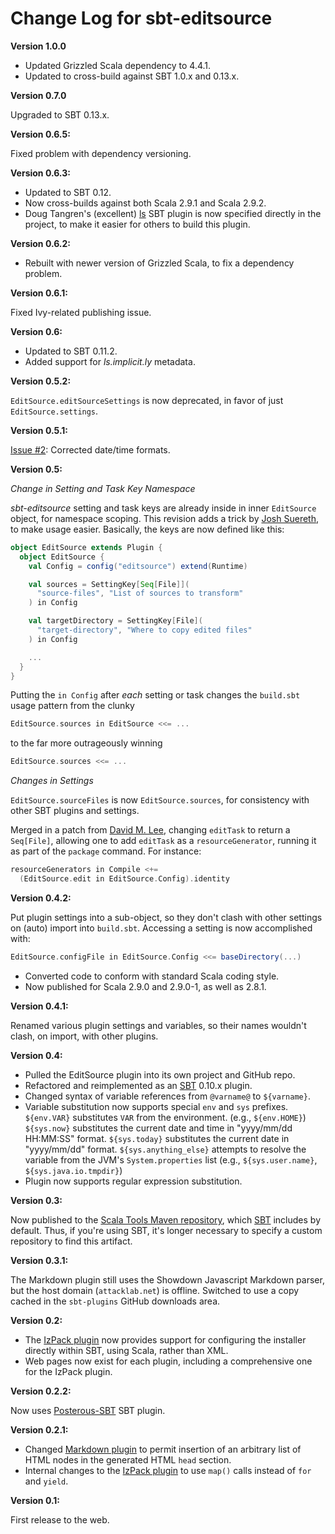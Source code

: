 # Change Log for sbt-editsource

**Version 1.0.0**

* Updated Grizzled Scala dependency to 4.4.1.
* Updated to cross-build against SBT 1.0.x and 0.13.x.

**Version 0.7.0**

Upgraded to SBT 0.13.x.

**Version 0.6.5:**

Fixed problem with dependency versioning.

**Version 0.6.3:**

* Updated to SBT 0.12.
* Now cross-builds against both Scala 2.9.1 and Scala 2.9.2.
* Doug Tangren's (excellent) [ls](http://ls.implicit.ly/) SBT plugin is now
  specified directly in the project, to make it easier for others to build
  this plugin.

**Version 0.6.2:**

* Rebuilt with newer version of Grizzled Scala, to fix a dependency problem.

**Version 0.6.1:**

Fixed Ivy-related publishing issue.

**Version 0.6:**

* Updated to SBT 0.11.2.
* Added support for *ls.implicit.ly* metadata.

**Version 0.5.2:**

`EditSource.editSourceSettings` is now deprecated, in favor of
just `EditSource.settings`.

**Version 0.5.1:**

[Issue #2][]: Corrected date/time formats.

[Issue #2]: https://github.com/bmc/sbt-editsource/issues/2

**Version 0.5:**

_Change in Setting and Task Key Namespace_

*sbt-editsource* setting and task keys are already inside in inner
`EditSource` object, for namespace scoping. This revision adds a trick by
[Josh Suereth][], to make usage easier. Basically, the keys are now defined
like this:

```scala
object EditSource extends Plugin {
  object EditSource {
    val Config = config("editsource") extend(Runtime)

    val sources = SettingKey[Seq[File]](
      "source-files", "List of sources to transform"
    ) in Config

    val targetDirectory = SettingKey[File](
      "target-directory", "Where to copy edited files"
    ) in Config

    ...
  }
}
```

Putting the `in Config` after *each* setting or task changes the `build.sbt`
usage pattern from the clunky

```scala
EditSource.sources in EditSource <<= ...
```
to the far more outrageously winning

```scala
EditSource.sources <<= ...
```

[Josh Suereth]: http://suereth.blogspot.com/

_Changes in Settings_

`EditSource.sourceFiles` is now `EditSource.sources`, for consistency with
other SBT plugins and settings.

Merged in a patch from [David M. Lee][], changing `editTask` to return
a `Seq[File]`, allowing one to add `editTask` as a `resourceGenerator`,
running it as part of the `package` command. For instance:

```scala
resourceGenerators in Compile <+=
  (EditSource.edit in EditSource.Config).identity
```

[David M. Lee]: https://github.com/leedm777

**Version 0.4.2:**

Put plugin settings into a sub-object, so they don't clash with
other settings on (auto) import into `build.sbt`. Accessing a setting
is now accomplished with:

```scala
EditSource.configFile in EditSource.Config <<= baseDirectory(...)
```

* Converted code to conform with standard Scala coding style.
* Now published for Scala 2.9.0 and 2.9.0-1, as well as 2.8.1.

**Version 0.4.1:**

Renamed various plugin settings and variables, so their names wouldn't
clash, on import, with other plugins.

**Version 0.4:**

* Pulled the EditSource plugin into its own project and GitHub repo.
* Refactored and reimplemented as an [SBT][] 0.10.x plugin.
* Changed syntax of variable references from `@varname@` to `${varname}`.
* Variable substitution now supports special `env` and `sys` prefixes.
  `${env.VAR}` substitutes `VAR` from the environment. (e.g., `${env.HOME}`)
  `${sys.now}` substitutes the current date and time in "yyyy/mm/dd HH:MM:SS"
  format. `${sys.today}` substitutes the current date in "yyyy/mm/dd" format.
  `${sys.anything_else}` attempts to resolve the variable from the JVM's
  `System.properties` list (e.g., `${sys.user.name}`, `${sys.java.io.tmpdir}`)
* Plugin now supports regular expression substitution.

[SBT]: http://code.google.com/p/simple-build-tool/

**Version 0.3:**

Now published to the [Scala Tools Maven repository][], which [SBT][]
includes by default. Thus, if you're using SBT, it's longer necessary to
specify a custom repository to find this artifact.

[Scala Tools Maven repository]: http://www.scala-tools.org/repo-releases/
[SBT]: http://code.google.com/p/simple-build-tool/

**Version 0.3.1:**

The Markdown plugin still uses the Showdown Javascript Markdown parser,
but the host domain (`attacklab.net`) is offline. Switched to use a
copy cached in the `sbt-plugins` GitHub downloads area.

**Version 0.2:**

* The [IzPack plugin][] now provides support for configuring the installer
  directly within SBT, using Scala, rather than XML.
* Web pages now exist for each plugin, including a comprehensive one
  for the IzPack plugin.

[IzPack plugin]: http://software.clapper.org/sbt-plugins/izpack.html

**Version 0.2.2:**

Now uses [Posterous-SBT][] SBT plugin.

[Posterous-SBT]: http://github.com/n8han/posterous-sbt

**Version 0.2.1:**

* Changed [Markdown plugin][] to permit insertion of an arbitrary list of
  HTML nodes in the generated HTML `head` section.
* Internal changes to the [IzPack plugin][] to use `map()` calls instead of
  `for` and `yield`.

[IzPack plugin]: http://software.clapper.org/sbt-plugins/izpack.html
[Markdown plugin]: http://software.clapper.org/sbt-plugins/markdown.html

**Version 0.1:**

First release to the web.


